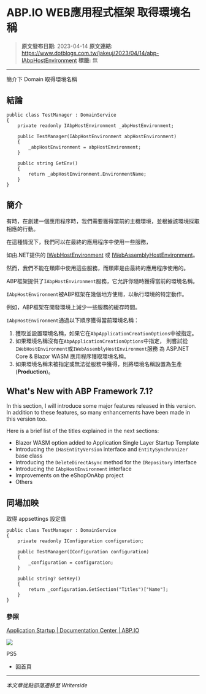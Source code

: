 # ABP.IO WEB應用程式框架 取得環境名稱

> **原文發布日期:** 2023-04-14
> **原文連結:** https://www.dotblogs.com.tw/jakeuj/2023/04/14/abp-IAbpHostEnvironment
> **標籤:** 無

---

簡介下 Domain 取得環境名稱

## 結論

```
public class TestManager : DomainService
{
    private readonly IAbpHostEnvironment _abpHostEnvironment;

    public TestManager(IAbpHostEnvironment abpHostEnvironment)
    {
        _abpHostEnvironment = abpHostEnvironment;
    }

    public string GetEnv()
    {
        return _abpHostEnvironment.EnvironmentName;
    }
}
```

## 簡介

有時，在創建一個應用程序時，我們需要獲得當前的主機環境，並根據該環境採取相應的行動。

在這種情況下，我們可以在最終的應用程序中使用一些服務，

如由.NET提供的 [IWebHostEnvironment](https://learn.microsoft.com/en-us/dotnet/api/microsoft.aspnetcore.hosting.iwebhostenvironment?view=aspnetcore-7.0) 或 [IWebAssemblyHostEnvironment](https://learn.microsoft.com/en-us/dotnet/api/microsoft.aspnetcore.components.webassembly.hosting.iwebassemblyhostenvironment)。

然而，我們不能在類庫中使用這些服務，而類庫是由最終的應用程序使用的。

ABP框架提供了`IAbpHostEnvironment`服務，它允許你隨時獲得當前的環境名稱。

`IAbpHostEnvironment`被ABP框架在幾個地方使用，以執行環境的特定動作。

例如，ABP框架在開發環境上減少一些服務的緩存時間。

`IAbpHostEnvironment`通過以下順序獲得當前環境名稱：

1. 獲取並設置環境名稱，如果它在`AbpApplicationCreationOptions`中被指定。
2. 如果環境名稱沒有在`AbpApplicationCreationOptions`中指定，
   則嘗試從`IWebHostEnvironment`或`IWebAssemblyHostEnvironment`服務
   為 ASP.NET Core & Blazor WASM 應用程序獲取環境名稱。
3. 如果環境名稱未被指定或無法從服務中獲得，則將環境名稱設置為生產(**Production**)。

## **What's New with ABP Framework 7.1?**

In this section, I will introduce some major features released in this version. In addition to these features, so many enhancements have been made in this version too.

Here is a brief list of the titles explained in the next sections:

* Blazor WASM option added to Application Single Layer Startup Template
* Introducing the `IHasEntityVersion` interface and `EntitySynchronizer` base class
* Introducing the `DeleteDirectAsync` method for the `IRepository` interface
* Introducing the `IAbpHostEnvironment` interface
* Improvements on the eShopOnAbp project
* Others

## 同場加映

取得 appsettings 設定值

```
public class TestManager : DomainService
{
    private readonly IConfiguration configuration;

    public TestManager(IConfiguration configuration)
    {
        _configuration = configuration;
    }

    public string? GetKey()
    {
        return _configuration.GetSection("Titles")["Name"];
    }
}
```

### 參照

[Application Startup | Documentation Center | ABP.IO](https://docs.abp.io/en/abp/latest/Application-Startup#iabphostenvironment)

![](https://card.psnprofiles.com/1/jakeuj.png)

PS5

* 回首頁

---

*本文章從點部落遷移至 Writerside*

